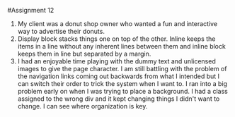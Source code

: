 #Assignment 12

1. My client was a donut shop owner who wanted a fun and interactive way to advertise their donuts.
2. Display block stacks things one on top of the other. Inline keeps the items in a line without any inherent lines between them and inline block keeps them in line but separated by a margin.
3. I had an enjoyable time playing with the dummy text and unlicensed images to give the page character. I am still battling with the problem of the navigation links coming out backwards from what I intended but I can switch their order to trick the system when I want to.  I ran into a big problem early on when I was trying to place a background. I had a class assigned to the wrong div and it kept changing things I didn't want to change. I can see where organization is key.

